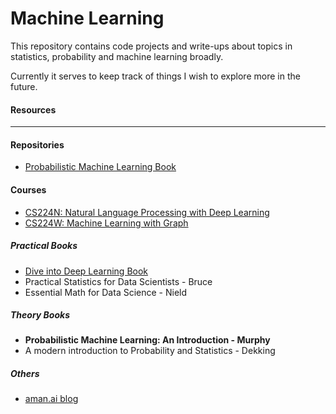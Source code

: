 # Machine Learning

This repository contains code projects and write-ups about topics in statistics, probability and machine learning broadly.

Currently it serves to keep track of things I wish to explore more in the future.

#### Resources 
---- 

#### Repositories
- [Probabilistic Machine Learning Book](https://github.com/probml/pyprobml)

#### Courses

- [CS224N: Natural Language Processing with Deep Learning](https://web.stanford.edu/class/cs224n/)
- [CS224W: Machine Learning with Graph](https://web.stanford.edu/class/cs224w/)


##### Practical Books
- [Dive into Deep Learning Book](https://d2l.ai/)
- Practical Statistics for Data Scientists - Bruce
- Essential Math for Data Science - Nield


##### Theory Books
- **Probabilistic Machine Learning: An Introduction - Murphy**
- A modern introduction to Probability and Statistics - Dekking


##### Others 
- [aman.ai blog](https://aman.ai/primers/ai/)